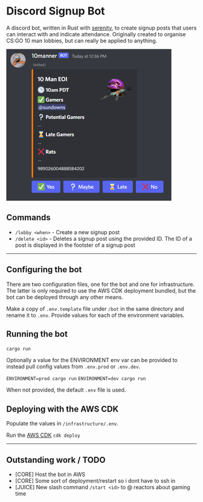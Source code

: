 # Discord Signup Bot

A discord bot, written in Rust with [serenity](https://github.com/serenity-rs/serenity), to create signup posts that users can interact with and indicate attendance. Originally created to organise CS:GO 10 man lobbies, but can really be applied to anything.

![lobby signup sheet](/media/signup.png)

## Commands

- `/lobby <when>` - Create a new signup post
- `/delete <id>` - Deletes a signup post using the provided ID. The ID of a post is displayed in the footster of a signup post

---

## Configuring the bot

There are two configuration files, one for the bot and one for infrastructure. The latter is only required to use the AWS CDK deployment bundled, but the bot can be deployed through any other means.

Make a copy of `.env.template` file under `/bot` in the same directory and rename it to `.env`. Provide values for each of the environment variables.

## Running the bot

`cargo run`

Optionally a value for the ENVIRONMENT env var can be provided to instead pull config values from `.env.prod` or `.env.dev`.

`ENVIRONMENT=prod cargo run`
`ENVIRONMENT=dev cargo run`

When not provided, the default `.env` file is used.

## Deploying with the AWS CDK

Populate the values in `/infrastructure/.env`.

Run the [AWS CDK](https://docs.aws.amazon.com/cdk/v2/guide/home.html)
`cdk deploy`

---

## Outstanding work / TODO

- [CORE] Host the bot in AWS
- [CORE] Some sort of deployment/restart so i dont have to ssh in
- [JUICE] New slash command `/start <id>` to @ reactors about gaming time
